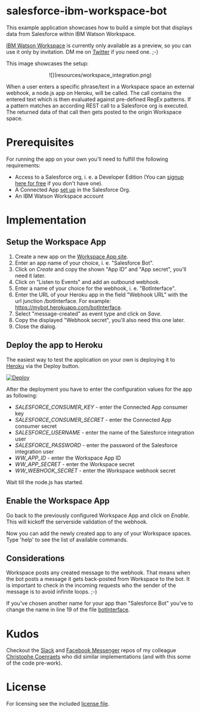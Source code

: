 # salesforce-ibm-workspace-bot

This example application showcases how to build a simple bot that displays data from Salesforce within IBM Watson Workspace.

[IBM Watson Workspace](https://workspace.ibm.com/signin?l=true) is currently only available as a preview, so you can use it only by invitation. DM me on [Twitter](https://twitter.com/muenzpraeger) if you need one. ;-)

This image showcases the setup:

<center>![](resources/workspace_integration.png)</center>

When a user enters a specific phrase/text in a Workspace space an external webhook, a node.js app on Heroku, will be called. The call contains the entered text which is then evaluated against pre-defined RegEx patterns. If a pattern matches an according REST call to a Salesforce org is executed. The returned data of that call then gets posted to the origin Workspace space.

# Prerequisites

For running the app on your own you'll need to fulfill the following requirements:

* Access to a Salesforce org, i. e. a Developer Edition (You can [signup here for free](https://developer.salesforce.com/signup) if you don't have one).
* A Connected App [set up](https://help.salesforce.com/apex/HTViewHelpDoc?id=connected_app_create.htm) in the Salesforce Org.
* An IBM Watson Workspace account

# Implementation

## Setup the Workspace App

1. Create a new app on the [Workspace App site](https://developer.watsonwork.ibm.com/apps).
2. Enter an app name of your choice, i. e. "Salesforce Bot".
3. Click on *Create* and copy the shown "App ID" and "App secret", you'll need it later.
4. Click on "Listen to Events" and add an outbound webhook.
5. Enter a name of your choice for the webhook, i. e. "BotInterface".
6. Enter the URL of your Heroku app in the field "Webhook URL" with the url junction /botInterface. For example: https://mybot.herokuapp.com/botInterface.
7. Select "message-created" as event type and click on *Save*.
8. Copy the displayed "Webhook secret", you'll also need this one later.
9. Close the dialog.


## Deploy the app to Heroku

The easiest way to test the application on your own is deploying it to [Heroku](https://www.heroku.com) via the Deploy button.

[![Deploy](https://www.herokucdn.com/deploy/button.svg)](https://heroku.com/deploy)

After the deployment you have to enter the configuration values for the app as following:

* *SALESFORCE_CONSUMER_KEY* - enter the Connected App consumer key
* *SALESFORCE_CONSUMER_SECRET* - enter the Connected App consumer secret
* *SALESFORCE_USERNAME* - enter the name of the Salesforce integration user
* *SALESFORCE_PASSWORD* - enter the password of the Salesforce integration user
* *WW_APP_ID* - enter the Workspace App ID
* *WW_APP_SECRET* - enter the Workspace secret
* *WW_WEBHOOK_SECRET* - enter the Workspace webhook secret

Wait till the node.js has started.

## Enable the Workspace App

Go back to the previously configured Workspace App and click on *Enable*. This will kickoff the serverside validation of the webhook.

Now you can add the newly created app to any of your Workspace spaces. Type 'help' to see the list of available commands.

## Considerations

Workspace posts any created message to the webhook. That means when the bot posts a message it gets back-posted from Workspace to the bot. It is important to check in the incoming requests who the sender of the message is to avoid infinite loops. ;-)

If you've chosen another name for your app than "Salesforce Bot" you've to change the name in line 19 of the file [botInterface](https://github.com/muenzpraeger/salesforce-ibm-workspace-bot/blob/master/node/botInterface.js).

# Kudos

Checkout the [Slack](https://github.com/ccoenraets/salesforce-bot-slack) and [Facebook Messenger](https://github.com/ccoenraets/salesforce-bot-messenger) repos of my colleague [Christophe Coenraets](http://coenraets.org/blog/) who did similar implementations (and with this some of the code pre-work).

# License

For licensing see the included [license file](https://github.com/muenzpraeger/salesforce-ibm-workspace-bot/blob/master/LICENSE.md).